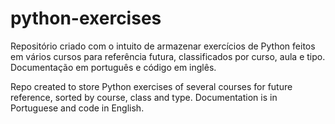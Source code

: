 # python-exercises
Repositório criado com o intuito de armazenar exercícios de Python feitos em vários cursos para referência futura, classificados por curso, aula e tipo.
Documentação em português e código em inglês.

Repo created to store Python exercises of several courses for future reference, sorted by course, class and type.
Documentation is in Portuguese and code in English.
